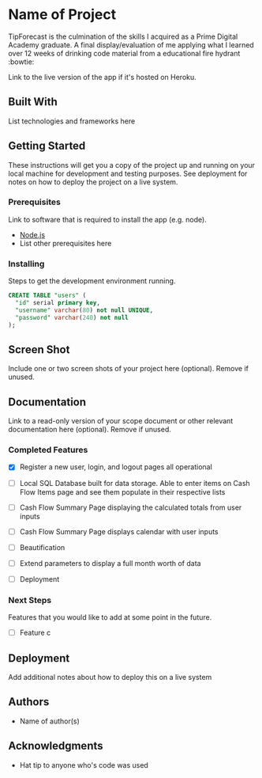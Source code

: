 # Name of Project

TipForecast is the culmination of the skills I acquired as a Prime Digital Academy graduate. A final display/evaluation of me applying what I learned over 12 weeks of drinking code material from a educational fire hydrant :bowtie:

Link to the live version of the app if it's hosted on Heroku.

## Built With

List technologies and frameworks here

## Getting Started

These instructions will get you a copy of the project up and running on your local machine for development and testing purposes. See deployment for notes on how to deploy the project on a live system.

### Prerequisites

Link to software that is required to install the app (e.g. node).

- [Node.js](https://nodejs.org/en/)
- List other prerequisites here


### Installing

Steps to get the development environment running.

```sql
CREATE TABLE "users" (
  "id" serial primary key,
  "username" varchar(80) not null UNIQUE,
  "password" varchar(240) not null
);
```

## Screen Shot

Include one or two screen shots of your project here (optional). Remove if unused.

## Documentation

Link to a read-only version of your scope document or other relevant documentation here (optional). Remove if unused.

### Completed Features

- [x] Register a new user, login, and logout pages all operational
- [ ] Local SQL Database built for data storage. Able to enter items on Cash Flow Items page and see them populate in their respective lists
- [ ] Cash Flow Summary Page displaying the calculated totals from user inputs
- [ ] Cash Flow Summary Page displays calendar with user inputs 
- [ ] Beautification
- [ ] Extend parameters to display a full month worth of data
- [ ] Deployment


### Next Steps

Features that you would like to add at some point in the future.

- [ ] Feature c

## Deployment

Add additional notes about how to deploy this on a live system

## Authors

* Name of author(s)


## Acknowledgments

* Hat tip to anyone who's code was used
